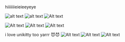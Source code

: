 hiiiiiiieieieeyeye

![alt text](https://wilardo.crd.co/assets/images/gallery09/5e64b84f_original.gif?v=01ef65b7) ![alt text](https://wilardo.crd.co/assets/images/gallery09/5d5b16c5_original.gif?v=01ef65b7) 
![Alt text](https://media.tenor.com/sAd7DL6u8y0AAAAj/james-pat-james.gif)


![Alt text](https://media.tenor.com/3nDCTVFjdlQAAAAM/fkaswift-pokemon.gif) ![Alt text](https://media.tenor.com/lH0HTB-o0GwAAAAM/%E3%83%AD%E3%82%B1%E3%83%83%E3%83%88%E5%9B%A3-%E3%83%A0%E3%82%B5%E3%82%B7.gif) ![Alt text](https://media.tenor.com/T6MKAi1WFooAAAAM/crossdressing-team-rocket.gif)

i love unikitty too yarrr 😈😈 ![Alt text](https://media.tenor.com/1N6ImmYK5YIAAAAM/unikitty-science.gif) ![Alt text](https://media.tenor.com/s3zT9e8O604AAAAM/master-frown-unikitty.gif) ![Alt text](https://media.tenor.com/D0KFzvcleoYAAAAM/unikitty-master-frown.gif)
